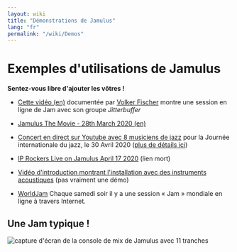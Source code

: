 ```yaml
---
layout: wiki
title: "Démonstrations de Jamulus"
lang: "fr"
permalink: "/wiki/Demos"
---
```



# Exemples d'utilisations de Jamulus

**Sentez-vous libre d'ajouter les vôtres !**

* [Cette vidéo (en)](https://youtube.com/watch?v=c8838jS2g3U) documentée par [Volker Fischer](https://sourceforge.net/u/corrados/profile/) montre une session en ligne de Jam avec son groupe _Jitterbuffer_

* [Jamulus The Movie - 28th March 2020 (en)](https://www.youtube.com/watch?v=2x-gwMmVK-s)

* [Concert en direct sur Youtube avec 8 musiciens de jazz](https://www.youtube.com/watch?v=MpSIYxZMHw8&t=3307s) pour la Journée internationale du jazz, le 30 Avril 2020 ([plus de détails ici](https://sourceforge.net/p/llcon/discussion/533517/thread/070485619d/#6b71)) 

* [IP Rockers Live on Jamulus April 17 2020](https://soundcloud.com/dematteoss/sets/ip-rockers-live-on-jamulus-april-17-2020) (lien mort)

* [Vidéo d'introduction montrant l'installation avec des instruments acoustiques](https://www.youtube.com/watch?v=lB4ZxDb9vnU) (pas vraiment une démo)

* [WorldJam](https://worldjam.vip/) Chaque samedi soir il y a une session « Jam » mondiale en ligne à travers Internet.

## Une Jam typique !
![capture d'écran de la console de mix de Jamulus avec 11 tranches](https://user-images.githubusercontent.com/4561747/79686157-1f1c1380-8236-11ea-9fdb-8a791dd2713f.png)

